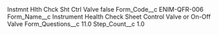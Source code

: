 <?xml version="1.0" encoding="UTF-8"?>
<CustomMetadata xmlns="http://soap.sforce.com/2006/04/metadata" xmlns:xsi="http://www.w3.org/2001/XMLSchema-instance" xmlns:xsd="http://www.w3.org/2001/XMLSchema">
    <label>Instmnt Hlth Chck Sht Ctrl Valve</label>
    <protected>false</protected>
    <values>
        <field>Form_Code__c</field>
        <value xsi:type="xsd:string">ENIM-QFR-006</value>
    </values>
    <values>
        <field>Form_Name__c</field>
        <value xsi:type="xsd:string">Instrument Health Check Sheet Control Valve or On-Off Valve</value>
    </values>
    <values>
        <field>Form_Questions__c</field>
        <value xsi:type="xsd:double">11.0</value>
    </values>
    <values>
        <field>Step_Count__c</field>
        <value xsi:type="xsd:double">1.0</value>
    </values>
</CustomMetadata>
